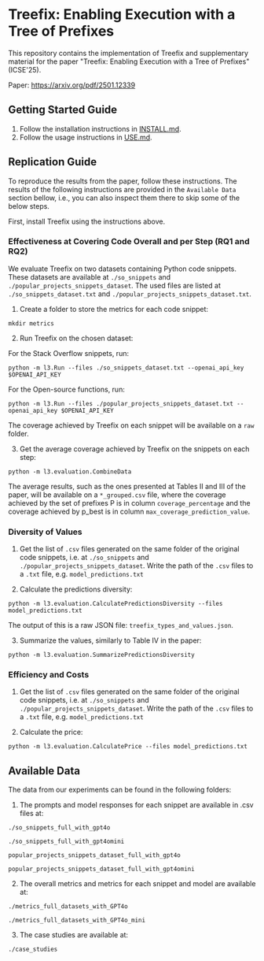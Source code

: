 # Treefix: Enabling Execution with a Tree of Prefixes

This repository contains the implementation of Treefix and supplementary material for the paper "Treefix: Enabling Execution with a Tree of Prefixes" (ICSE'25).

Paper: https://arxiv.org/pdf/2501.12339

## Getting Started Guide

1. Follow the installation instructions in [INSTALL.md](INSTALL.md).
2. Follow the usage instructions in [USE.md](USE.md).

## Replication Guide

To reproduce the results from the paper, follow these instructions. The results of the following instructions are provided in the `Available Data` section bellow, i.e., you can also inspect them there to skip some of the below steps.

First, install Treefix using the instructions above.

### Effectiveness at Covering Code Overall and per Step (RQ1 and RQ2)

We evaluate Treefix on two datasets containing Python code snippets. These datasets are available at `./so_snippets` and `./popular_projects_snippets_dataset`. 
The used files are listed at `./so_snippets_dataset.txt` and `./popular_projects_snippets_dataset.txt`. 

1. Create a folder to store the metrics for each code snippet:
```
mkdir metrics
```

2. Run Treefix on the chosen dataset:

For the Stack Overflow snippets, run:
```
python -m l3.Run --files ./so_snippets_dataset.txt --openai_api_key $OPENAI_API_KEY
```
For the Open-source functions, run:
```
python -m l3.Run --files ./popular_projects_snippets_dataset.txt --openai_api_key $OPENAI_API_KEY
```

The coverage achieved by Treefix on each snippet will be available on a `raw` folder.

3. Get the average coverage achieved by Treefix on the snippets on each step:
```
python -m l3.evaluation.CombineData
```

The average results, such as the ones presented at Tables II and III of the paper, will be available on a `*_grouped.csv` file, where the coverage achieved by the set of prefixes P is in column `coverage_percentage` and the coverage achieved by p_best is in column `max_coverage_prediction_value`.

### Diversity of Values

1. Get the list of `.csv` files generated on the same folder of the original code snippets, i.e. at `./so_snippets` and `./popular_projects_snippets_dataset`. Write the path of the `.csv` files to a `.txt` file, e.g.  `model_predictions.txt`

2. Calculate the predictions diversity:
```
python -m l3.evaluation.CalculatePredictionsDiversity --files model_predictions.txt
```

The output of this is a raw JSON file: `treefix_types_and_values.json`.

3. Summarize the values, similarly to Table IV in the paper:
```
python -m l3.evaluation.SummarizePredictionsDiversity
```

### Efficiency and Costs

1. Get the list of `.csv` files generated on the same folder of the original code snippets, i.e. at `./so_snippets` and `./popular_projects_snippets_dataset`. Write the path of the `.csv` files to a `.txt` file, e.g.  `model_predictions.txt`

2. Calculate the price:
```
python -m l3.evaluation.CalculatePrice --files model_predictions.txt
```

## Available Data

The data from our experiments can be found in the following folders:

1. The prompts and model responses for each snippet are available in .csv files at:
```
./so_snippets_full_with_gpt4o
```
```
./so_snippets_full_with_gpt4omini
```
```
popular_projects_snippets_dataset_full_with_gpt4o
```
```
popular_projects_snippets_dataset_full_with_gpt4omini
```

2. The overall metrics and metrics for each snippet and model are available at:
```
./metrics_full_datasets_with_GPT4o
```
```
./metrics_full_datasets_with_GPT4o_mini
```

3. The case studies are available at:
```
./case_studies
```

